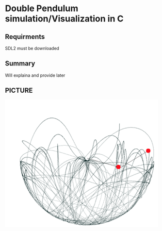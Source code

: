 # Double Pendulum simulation/Visualization in C

## Requirments
SDL2 must be downloaded

## Summary
Will explaina and provide later

## PICTURE
![Pendulum](pen.png)
